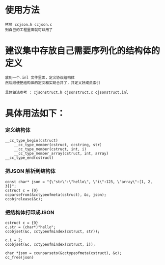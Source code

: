# 使用方法
    拷贝 ccjson.h ccjson.c 
    到自己的工程里面就可以用了

# 建议集中存放自己需要序列化的结构体的定义
    放到一个.inl 文件里面，定义协议结构体
    然后顺便把结构体的定义和实现合并了，并定义好成员索引

    具体做法参考 : cjsonstruct.h cjsonstruct.c cjsonstruct.inl

# 具体用法如下：

### 定义结构体
    __cc_type_begin(cstruct)
        __cc_type_member(cstruct, ccstring, str) 
        __cc_type_member(cstruct, int, i) 
        __cc_type_member_array(cstruct, int, array) 
    __cc_type_end(cstruct)

### 把JSON 解析到结构体
    const char* json = "{\"str\":\"hello\", \"i\":123, \"array\":[1, 2, 3]}";
    cstruct c = {0}
    ccparsefrom(&cctypeofmeta(cstruct), &c, json);
    ccobjrelease(&c);

### 把结构体打印成JSON
    cstruct c = {0}
    c.str = (char*)"hello";    
    ccobjset(&c, cctypeofmindex(cstruct, str));

    c.i = 2;
    ccobjset(&c, cctypeofmindex(cstruct, i));

    char *json = ccunparseto(&cctypeofmeta(cstruct), &c);
    cc_free(json)

